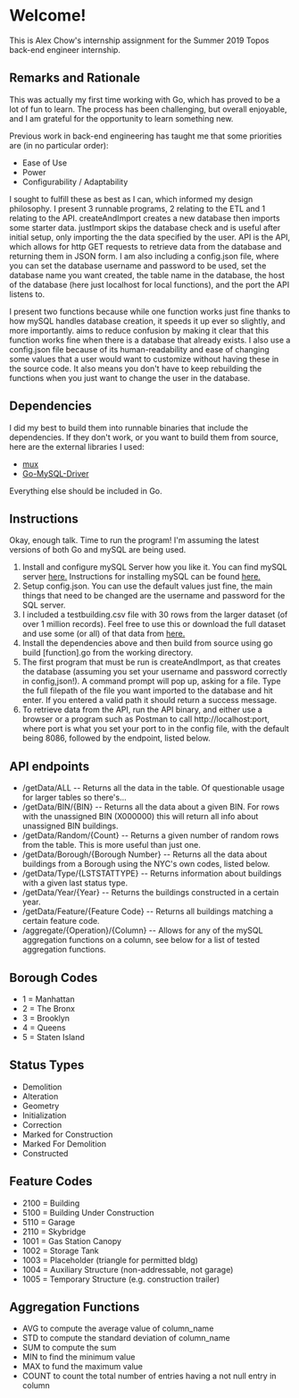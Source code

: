 # Welcome!

This is Alex Chow's internship assignment for the Summer 2019 Topos back-end engineer internship.

## Remarks and Rationale

This was actually my first time working with Go, which has proved to be a lot of fun to learn. The process has been challenging, but overall enjoyable, and I am grateful for the opportunity to learn something new.

Previous work in back-end engineering has taught me that some priorities are (in no particular order):

- Ease of Use
- Power
- Configurability / Adaptability

I sought to fulfill these as best as I can, which informed my design philosophy. I present 3 runnable programs, 2 relating to the ETL and 1 relating to the API. createAndImport creates a new database then imports some starter data. justImport skips the database check and is useful after initial setup, only importing the the data specified by the user. API is the API, which allows for http GET requests to retrieve data from the database and returning them in JSON form. I am also including a config.json file, where you can set the database username and password to be used, set the database name you want created, the table name in the database, the host of the database (here just localhost for local functions), and the port the API listens to.

I present two functions because while one function works just fine thanks to how mySQL handles database creation, it speeds it up ever so slightly, and more importantly. aims to reduce confusion by making it clear that this function works fine when there is a database that already exists. I also use a config.json file because of its human-readability and ease of changing some values that a user would want to customize without having these in the source code. It also means you don't have to keep rebuilding the functions when you just want to change the user in the database.

## Dependencies

I did my best to build them into runnable binaries that include the dependencies. If they don't work, or you want to build them from source, here are the external libraries I used:

- [mux](github.com/gorilla/mux)
- [Go-MySQL-Driver](github.com/go-sql-driver/mysql)

Everything else should be included in Go.

## Instructions

Okay, enough talk. Time to run the program! I'm assuming the latest versions of both Go and mySQL are being used.

1. Install and configure mySQL Server how you like it. You can find mySQL server [here.](https://dev.mysql.com/downloads/mysql/) Instructions for installing mySQL can be found [here.](https://dev.mysql.com/doc/refman/8.0/en/installing.html)
2. Setup config.json. You can use the default values just fine, the main things that need to be changed are the username and password for the SQL server.
3. I included a testbuilding.csv file with 30 rows from the larger dataset (of over 1 million records). Feel free to use this or download the full dataset and use some (or all) of that data from [here.](https://data.cityofnewyork.us/Housing-Development/Building-Footprints/nqwf-w8eh)
4. Install the dependencies above and then build from source using go build [function].go from the working directory.
5. The first program that must be run is createAndImport, as that creates the database (assuming you set your username and password correctly in config,json!). A command prompt will pop up, asking for a file. Type the full filepath of the file you want imported to the database and hit enter. If you entered a valid path it should return a success message.
6. To retrieve data from the API, run the API binary, and either use a browser or a program such as Postman to call http://localhost:port, where port is what you set your port to in the config file, with the default being 8086, followed by the endpoint, listed below.

## API endpoints
- /getData/ALL -- Returns all the data in the table. Of questionable usage for larger tables so there's...
- /getData/BIN/{BIN} -- Returns all the data about a given BIN. For rows with the unassigned BIN (X000000) this will return all info about unassigned BIN buildings.
- /getData/Random/{Count} -- Returns a given number of random rows from the table. This is more useful than just one.
- /getData/Borough/{Borough Number} -- Returns all the data about buildings from a Borough using the NYC's own codes, listed below.
- /getData/Type/{LSTSTATTYPE} -- Returns information about buildings with a given last status type.
- /getData/Year/{Year} -- Returns the buildings constructed in a certain year.
- /getData/Feature/{Feature Code} -- Returns all buildings matching a certain feature code.
- /aggregate/{Operation}/{Column} -- Allows for any of the mySQL aggregation functions on a column, see below for a list of tested aggregation functions.

## Borough Codes
- 1 = Manhattan 
- 2 = The Bronx
- 3 = Brooklyn
- 4 = Queens
- 5 = Staten Island

## Status Types
- Demolition
- Alteration
- Geometry
- Initialization
- Correction
- Marked for Construction
- Marked For Demolition
- Constructed

## Feature Codes
- 2100 = Building
- 5100 = Building Under Construction
- 5110 = Garage
- 2110 = Skybridge
- 1001 = Gas Station Canopy
- 1002 = Storage Tank
- 1003 = Placeholder (triangle for permitted bldg)
- 1004 = Auxiliary Structure (non-addressable, not garage)
- 1005 = Temporary Structure (e.g. construction trailer)

## Aggregation Functions
- AVG to compute the average value of column_name
- STD to compute the standard deviation of column_name
- SUM to compute the sum
- MIN to find the minimum value
- MAX to fund the maximum value
- COUNT to count the total number of entries having a not null entry in column

